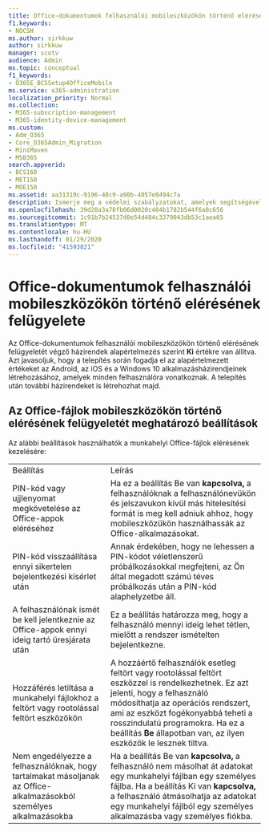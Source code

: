 ```yaml
---
title: Office-dokumentumok felhasználói mobileszközökön történő elérésének felügyelete
f1.keywords:
- NOCSH
ms.author: sirkkuw
author: sirkkuw
manager: scotv
audience: Admin
ms.topic: conceptual
f1_keywords:
- O365E_BCSSetup4OfficeMobile
ms.service: o365-administration
localization_priority: Normal
ms.collection:
- M365-subscription-management
- M365-identity-device-management
ms.custom:
- Adm_O365
- Core_O365Admin_Migration
- MiniMaven
- MSB365
search.appverid:
- BCS160
- MET150
- MOE150
ms.assetid: aa31319c-9196-48c9-a90b-4057e0494c7a
description: Ismerje meg a védelmi szabályzatokat, amelyek segítségével biztonságos hozzáférést biztosíthat nak az Office-alkalmazásokhoz mobileszközökről.
ms.openlocfilehash: 39d28a3a78fb06d0020c484b1782b544f6a8c656
ms.sourcegitcommit: 1c91b7b24537d0e54d484c3379043db53c1aea65
ms.translationtype: MT
ms.contentlocale: hu-HU
ms.lasthandoff: 01/29/2020
ms.locfileid: "41593821"
---
```

# <a name="manage-how-users-access-office-documents-on-mobile-devices"></a>Office-dokumentumok felhasználói mobileszközökön történő elérésének felügyelete

 Az Office-dokumentumok felhasználói mobileszközökön történő elérésének felügyeletét végző házirendek alapértelmezés szerint **Ki** értékre van állítva. Azt javasoljuk, hogy a telepítés során fogadja el az alapértelmezett értékeket az Android, az iOS és a Windows 10 alkalmazásházirendjeinek létrehozásához, amelyek minden felhasználóra vonatkoznak. A telepítés után további házirendeket is létrehozhat majd. 
  
## <a name="settings-that-control-how-users-access-office-files-on-mobile-devices"></a>Az Office-fájlok mobileszközökön történő elérésének felügyeletét meghatározó beállítások

Az alábbi beállítások használhatók a munkahelyi Office-fájlok elérésének kezelésére:
  
|||
|:-----|:-----|
|Beállítás  <br/> |Leírás  <br/> |
|PIN-kód vagy ujjlenyomat megkövetelése az Office-appok eléréséhez  <br/> |Ha ez a beállítás Be van **kapcsolva,** a felhasználóknak a felhasználónevükön és jelszavukon kívül más hitelesítési formát is meg kell adniuk ahhoz, hogy mobileszközükön használhassák az Office-alkalmazásokat.  <br/> |
|PIN-kód visszaállítása ennyi sikertelen bejelentkezési kísérlet után  <br/> |Annak érdekében, hogy ne lehessen a PIN-kódot véletlenszerű próbálkozásokkal megfejteni, az Ön által megadott számú téves próbálkozás után a PIN-kód alaphelyzetbe áll.  <br/> |
|A felhasználónak ismét be kell jelentkeznie az Office-appok ennyi ideig tartó üresjárata után  <br/> |Ez a beállítás határozza meg, hogy a felhasználó mennyi ideig lehet tétlen, mielőtt a rendszer ismételten bejelentkezne.  <br/> |
|Hozzáférés letiltása a munkahelyi fájlokhoz a feltört vagy rootolással feltört eszközökön  <br/> |A hozzáértő felhasználók esetleg feltört vagy rootolással feltört eszközzel is rendelkezhetnek. Ez azt jelenti, hogy a felhasználó módosíthatja az operációs rendszert, ami az eszközt fogékonyabbá teheti a rosszindulatú programokra. Ha ez a beállítás **Be** állapotban van, az ilyen eszközök le lesznek tiltva.  <br/> |
|Nem engedélyezze a felhasználóknak, hogy tartalmakat másoljanak az Office-alkalmazásokból személyes alkalmazásokba  <br/> |Ha a beállítás Be van **kapcsolva,** a felhasználó nem másolhat át adatokat egy munkahelyi fájlban egy személyes fájlba. Ha a beállítás Ki van **kapcsolva,** a felhasználó átmásolhatja az adatokat egy munkahelyi fájlból egy személyes alkalmazásba vagy személyes fiókba.  <br/> |
   

